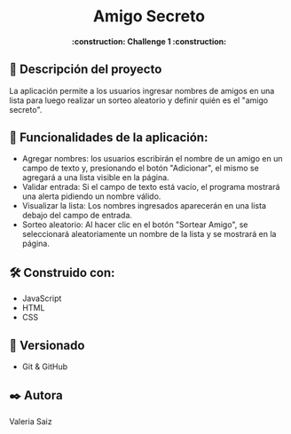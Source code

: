 <h1 align="center"> Amigo Secreto </h1>
<h4 align="center">
:construction: Challenge 1 :construction:
</h4>


## 🚀 Descripción del proyecto
La aplicación permite a los usuarios ingresar nombres de amigos en una lista para luego realizar un sorteo aleatorio y definir quién es el "amigo secreto".

## :hammer: Funcionalidades de la aplicación:
- Agregar nombres: los usuarios escribirán el nombre de un amigo en un campo de texto y, presionando el botón "Adicionar", el mismo se agregará a una lista visible en la página.
- Validar entrada: Si el campo de texto está vacío, el programa mostrará una alerta pidiendo un nombre válido.
- Visualizar la lista: Los nombres ingresados aparecerán en una lista debajo del campo de entrada.
- Sorteo aleatorio: Al hacer clic en el botón "Sortear Amigo", se seleccionará aleatoriamente un nombre de la lista y se mostrará en la página.

## 🛠️ Construido con:
- JavaScript
- HTML
- CSS

## 📌 Versionado
- Git & GitHub
  
## ✒️ Autora 
Valeria Saiz
